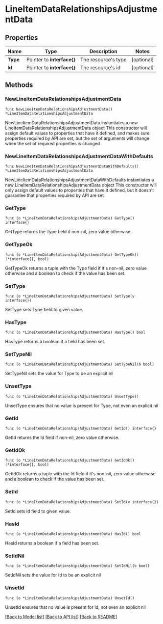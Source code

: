 # LineItemDataRelationshipsAdjustmentData

## Properties

Name | Type | Description | Notes
------------ | ------------- | ------------- | -------------
**Type** | Pointer to **interface{}** | The resource&#39;s type | [optional] 
**Id** | Pointer to **interface{}** | The resource&#39;s id | [optional] 

## Methods

### NewLineItemDataRelationshipsAdjustmentData

`func NewLineItemDataRelationshipsAdjustmentData() *LineItemDataRelationshipsAdjustmentData`

NewLineItemDataRelationshipsAdjustmentData instantiates a new LineItemDataRelationshipsAdjustmentData object
This constructor will assign default values to properties that have it defined,
and makes sure properties required by API are set, but the set of arguments
will change when the set of required properties is changed

### NewLineItemDataRelationshipsAdjustmentDataWithDefaults

`func NewLineItemDataRelationshipsAdjustmentDataWithDefaults() *LineItemDataRelationshipsAdjustmentData`

NewLineItemDataRelationshipsAdjustmentDataWithDefaults instantiates a new LineItemDataRelationshipsAdjustmentData object
This constructor will only assign default values to properties that have it defined,
but it doesn't guarantee that properties required by API are set

### GetType

`func (o *LineItemDataRelationshipsAdjustmentData) GetType() interface{}`

GetType returns the Type field if non-nil, zero value otherwise.

### GetTypeOk

`func (o *LineItemDataRelationshipsAdjustmentData) GetTypeOk() (*interface{}, bool)`

GetTypeOk returns a tuple with the Type field if it's non-nil, zero value otherwise
and a boolean to check if the value has been set.

### SetType

`func (o *LineItemDataRelationshipsAdjustmentData) SetType(v interface{})`

SetType sets Type field to given value.

### HasType

`func (o *LineItemDataRelationshipsAdjustmentData) HasType() bool`

HasType returns a boolean if a field has been set.

### SetTypeNil

`func (o *LineItemDataRelationshipsAdjustmentData) SetTypeNil(b bool)`

 SetTypeNil sets the value for Type to be an explicit nil

### UnsetType
`func (o *LineItemDataRelationshipsAdjustmentData) UnsetType()`

UnsetType ensures that no value is present for Type, not even an explicit nil
### GetId

`func (o *LineItemDataRelationshipsAdjustmentData) GetId() interface{}`

GetId returns the Id field if non-nil, zero value otherwise.

### GetIdOk

`func (o *LineItemDataRelationshipsAdjustmentData) GetIdOk() (*interface{}, bool)`

GetIdOk returns a tuple with the Id field if it's non-nil, zero value otherwise
and a boolean to check if the value has been set.

### SetId

`func (o *LineItemDataRelationshipsAdjustmentData) SetId(v interface{})`

SetId sets Id field to given value.

### HasId

`func (o *LineItemDataRelationshipsAdjustmentData) HasId() bool`

HasId returns a boolean if a field has been set.

### SetIdNil

`func (o *LineItemDataRelationshipsAdjustmentData) SetIdNil(b bool)`

 SetIdNil sets the value for Id to be an explicit nil

### UnsetId
`func (o *LineItemDataRelationshipsAdjustmentData) UnsetId()`

UnsetId ensures that no value is present for Id, not even an explicit nil

[[Back to Model list]](../README.md#documentation-for-models) [[Back to API list]](../README.md#documentation-for-api-endpoints) [[Back to README]](../README.md)


